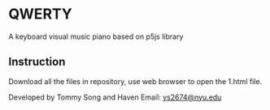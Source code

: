 # QWERTY
A keyboard visual music piano based on p5js library 
## Instruction
Download all the files in repository, use web browser to open the 1.html file.


Developed by Tommy Song and Haven
Email: ys2674@nyu.edu 
